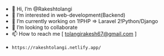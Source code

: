 - 👋 Hi, I’m @Rakeshtolangi
- 👀 I’m interested in web-development(Backend)
- 🌱 I’m currently working on 1!PHP => Laravel     2!Python/Django
- 💞️ I’m looking to collaborate 
- 📫 How to reach me [ tolangirakesh67@gmail.com ]
-     https://rakeshtolangi.netlify.app/
<!---
Rakeshtolangi/Rakeshtolangi is a ✨ special ✨ repository because its `README.md` (this file) appears on your GitHub profile.
You can click the Preview link to take a look at your changes.
--->
